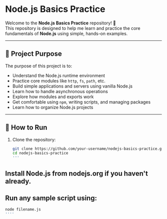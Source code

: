 # Node.js Basics Practice

Welcome to the **Node.js Basics Practice** repository! 👋  
This repository is designed to help me learn and practice the core fundamentals of **Node.js** using simple, hands-on examples.

---

## 📁 Project Purpose

The purpose of this project is to:

- Understand the Node.js runtime environment
- Practice core modules like `http`, `fs`, `path`, etc.
- Build simple applications and servers using vanilla Node.js
- Learn how to handle asynchronous operations
- Explore how modules and exports work
- Get comfortable using `npm`, writing scripts, and managing packages
- Learn how to organize Node.js projects

---

## 🚀 How to Run

1. Clone the repository:
   ```bash
   git clone https://github.com/your-username/nodejs-basics-practice.git
   cd nodejs-basics-practice
   '''

## Install Node.js from nodejs.org if you haven't already.

## Run any sample script using:
 ```bash
node filename.js
''''

